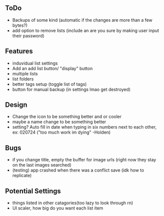 ## ToDo
- Backups of some kind (automatic if the changes are more than a few bytes?)
- add option to remove lists (include an are you sure by making user input their password)


## Features
- induvidual list settings
- Add an add list button/ "display" button
- multiple lists
- list folders
- better tags setup (toggle list of tags)
- button for manual backup (in settings lmao get destroyed)


## Design
- Change the icon to be something better and or cooler
- maybe a name change to be something better
- setting? Auto fill in date when typing in six numbers next to each other, ex: 020724 ("too much work im dying" -Holden)


## Bugs
- if you change title, empty the buffer for image urls (right now they stay on the last images searched)
- (testing) app crashed when there was a conflict save (idk how to replicate)

## Potential Settings
- things listed in other catagories(too lazy to look through rn)
- UI scaler, how big do you want each list item
